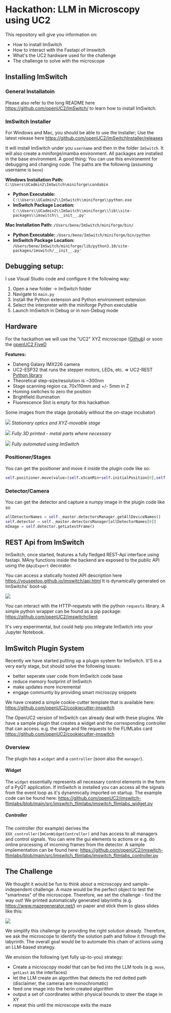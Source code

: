# Hackathon: LLM in Microscopy using UC2

This repository will give you information on:
- How to install ImSwitch
- How to interact with the Fastapi of Imswitch
- What's the UC2 hardware used for the challenge
- The challenge to solve with the microscope

## Installing ImSwitch

### General Installatoin
Please also refer to the long README here https://github.com/openUC2/ImSwitch/ to learn how to install ImSwitch.


### ImSwitch Installer
For Windows and Mac, you should be able to use the Installer; Use the latest release here https://github.com/openUC2/ImSwitchInstaller/releases

It will install ImSwitch under you `username` and then in the folder `ImSwitch`. It will also create a miniforge/mamba environment. All packages are installed in the base environment.
A good thing: You can use this environemnt for debugging and changing code. The paths are the following (assuming username is `bene`)

**Windows Installation Path:** `C:\Users\UCadmin2\ImSwitch\miniforge\condabin`
- **Python Executable:** `C:\\Users\\UCadmin2\\ImSwitch\\miniforge\\python.exe`
- **ImSwitch Package Location:** `C:\\Users\\UCadmin2\\ImSwitch\\miniforge\\lib\\site-packages\\imswitch\\__init__.py'`


**Mac Installation Path:** `/Users/bene/ImSwitch/miniforge/bin/`
- **Python Executable:** `/Users/bene/ImSwitch/miniforge/bin/python`
- **ImSwitch Package Location:** `/Users/bene/ImSwitch/miniforge/lib/python3.10/site-packages/imswitch/__init__.py'`

## Debugging setup:

I use Visual Studio code and configure it the following way:

1. Open a new folder -> ImSwitch folder
2. Navigate to `main.py`
3. Install the Python extension and Python environment extension
4. Select the interpreter with the miniforge Python executable
5. Launch ImSwitch in Debug or in non-Debug mode


## Hardware

For the hackathon we will use the "UC2" XYZ microscope ([Github](https://github.com/openUC2/openUC2_XYZ_Stagescanning_Microscope)) or soon the [openUC2 FiveD](https://openuc2.com/fived/)

**Features:**

- Daheng Galaxy IMX226 camera
- UC2-ESP32 that runs the stepper motors, LEDs, etc. => UC2-REST [Python library](https://github.com/openUC2/UC2-REST/)
- Theoretical step-size/resolution is ~300nm
- Stage scanning region ca. 70x110mm and +/- 5mm in Z
- Homing switches to zero the position
- Brightfield illumination
- Fluorescence Slot is empty for this hackathon

Some images from the stage (probably without the on-stage incubator)

![](./IMAGES/IMG_20240312_101202.jpg)
*Stationary optics and XYZ-movable stage*

![](./IMAGES/IMG_20240312_101156.jpg)
*Fully 3D printed - metal parts where necessary*

![](./IMAGES/IMG_20240312_101142.jpg)
*Fully automated using ImSwitch*


### Positioner/Stages

You can get the positioner and move it inside the plugin code like so:

```py
self.positioner.move(value=(self.xScanMin+self.initialPosition[0],self.yScanMin+self.initialPosition[1]), axis="XY", is_absolute=True, is_blocking=True)
```

### Detector/Camera

You can get the detector and capture a numpy image in the plugin code like so

```py
allDetectorNames = self._master.detectorsManager.getAllDeviceNames()
self.detector = self._master.detectorsManager[allDetectorNames[0]]
mImage = self.detector.getLatestFrame()
```

## REST Api from ImSwitch

ImSwitch, once started, features a fully fledged REST-Api interface using fastapi. MAny functions inside the backend are exposed to the public API using the `@ApiExport` decorator.

You can access a statically hosted API description here https://youseetoo.github.io/imswitch/api.html
It is dynamically generated on ImSwitchs' boot-up

![](./IMAGES/fastapi.png)


You can interact with the HTTP-requests with the python `requests` library. A simple python wrapper can be found as a pip package:
https://github.com/openUC2/imswitchclient

It's very experimental, but could help you integrate ImSwitch into your Jupyter Notebook.

## ImSwitch Plugin System

Recently we have started putting up a plugin system for ImSwitch. It'S in a very early stage, but should solve the following issues:

- better seperate user code from ImSwitch code base
- reduce memory footprint of ImSwitch
- make updates more incremental
- engage communtiy by providing smart microscpy snippets

We have created a simple cookie-cutter template that is available here:
https://github.com/openUC2/cookiecutter-imswitch

The OpenUC2 version of ImSwitch can already deal with these plugins. We have a sample plugin that creates a widget and the corresponding controller that can access. e.g. the stage and file requests to the FLIMLabs card https://github.com/openUC2/cookiecutter-imswitch

### Overview

The plugin has a `widget` and a `controller` (soon also the `manager`).

#### Widget

The `widget` essentially represents all necessary control elements in the form of a PyQT application. If ImSwitch is installed you can access all the signals from the event loop as it's dynanmically imported on startup. The example code can be found here:
https://github.com/openUC2/imswitch-flimlabs/blob/main/src/imswitch_flimlabs/imswitch_flimlabs_widget.py


##### Controller

The controller (for example) derives the `XXX_controller(ImConWidgetController)` and has access to all managers and control signals. You can wire the gui elements to actions or e.g. do online processing of incoming frames from the detector. A sample implementation can be found here:
https://github.com/openUC2/imswitch-flimlabs/blob/main/src/imswitch_flimlabs/imswitch_flimlabs_controller.py



## The Challenge

We thought it would be fun to think about a microscopy and sample-independent challenge. A maze would be the perfect object to test the "smartness" of the microscope. Therefore, we set the challenge - find the way out!
We printed automatically generated labyrinths (e.g. https://www.mazegenerator.net/) on paper and stick them to glass slides like this:

![](./IMAGES/orthogonal_maze_Pfeil.png)

We simplify this challenge by providing the right solution already. Therefore, we ask the microscope to identify the solution path and follow it through the labyrinth. The overall goal would be to automate this chain of actions using an LLM-based strategy.

We envision the following (yet fully up-to-you) strategy:

- Create a microscopy model that can be fed into the LLM tools (e.g. `move`, `getLast` as the interfaces)
- let the LLM create an algorithm that detects the red dotted path (disclaimer, the cameras are monochromatic)
- feed one image into the herin created algorithm
- output a set of coordinates within physical bounds to steer the stage in XY
- repeat this until the microscope exits the maze
